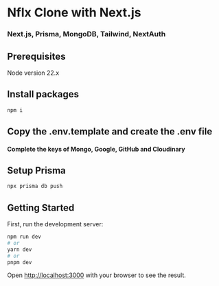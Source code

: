 # Nflx Clone with Next.js

### Next.js, Prisma, MongoDB, Tailwind, NextAuth

## Prerequisites

Node version 22.x

## Install packages

```bash
npm i
```

## Copy the .env.template and create the .env file

#### Complete the keys of Mongo, Google, GitHub and Cloudinary

## Setup Prisma

```bash
npx prisma db push
```

## Getting Started

First, run the development server:

```bash
npm run dev
# or
yarn dev
# or
pnpm dev
```

Open [http://localhost:3000](http://localhost:3000) with your browser to see the result.

